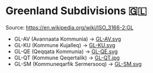 # Greenland Subdivisions 🇬🇱

Source: https://en.wikipedia.org/wiki/ISO_3166-2:GL

* GL-AV (Avannaata Kommunia) -> [GL-AV.svg](https://github.com/amckenna41/iso3166-flag-icons/blob/main/iso3166-2-icons/GL/GL-AV.svg)
* GL-KU (Kommune Kujalleq) -> [GL-KU.svg](https://github.com/amckenna41/iso3166-flag-icons/blob/main/iso3166-2-icons/GL/GL-KU.svg)
* GL-QE (Qeqqata Kommunia) -> [GL-QE.svg](https://github.com/amckenna41/iso3166-flag-icons/blob/main/iso3166-2-icons/GL/GL-QE.svg)
* GL-QT (Kommune Qeqertalik) -> [GL-QT.jpg](https://github.com/amckenna41/iso3166-flag-icons/blob/main/iso3166-2-icons/GL/GL-QT.jpg)
* GL-SM (Kommuneqarfik Sermersooq) -> [GL-SM.svg](https://github.com/amckenna41/iso3166-flag-icons/blob/main/iso3166-2-icons/GL/GL-SM.svg)
